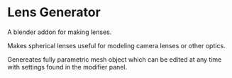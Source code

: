 # Lens Generator
A blender addon for making lenses.

Makes spherical lenses useful for modeling camera lenses or other optics.

Genereates fully parametric mesh object which can be edited at any time with settings found in the modifier panel.
